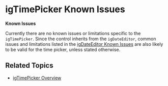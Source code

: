 <!--
|metadata|
{
    "fileName": "igtimepicker-known-issues",
    "controlName": "igTimePicker",
    "tags": ["Known Issues"]
}
|metadata|
-->

# igTimePicker Known Issues

**Known Issues**

Currently there are no known issues or limitations specific to the `igTimePicker`.
Since the control inherits from the `igDateEditor`, common issues and limitations listed in the [igDateEditor Known Issues](igdateeditor-known-issues.html) are also likely to be valid for the time picker, unless stated otherwise.

## Related Topics

-   [igTimePicker Overview](igTimePicker_Overview.html)